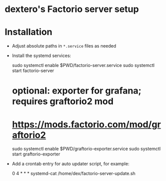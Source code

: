 # dextero's Factorio server setup

# Installation

* Adjust absolute paths in `*.service` files as needed
* Install the systemd services:

    sudo systemctl enable $PWD/factorio-server.service
    sudo systemctl start factorio-server

    # optional: exporter for grafana; requires graftorio2 mod
    # https://mods.factorio.com/mod/graftorio2
    sudo systemctl enable $PWD/graftorio-exporter.service
    sudo systemctl start graftorio-exporter

* Add a crontab entry for auto updater script, for example:

    0 4 * * * systemd-cat /home/dex/factorio-server-update.sh

